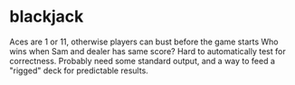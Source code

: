 # blackjack

Aces are 1 or 11, otherwise players can bust before the game starts
Who wins when Sam and dealer has same score?
Hard to automatically test for correctness.
Probably need some standard output, and a way to feed a "rigged" deck for predictable results.
